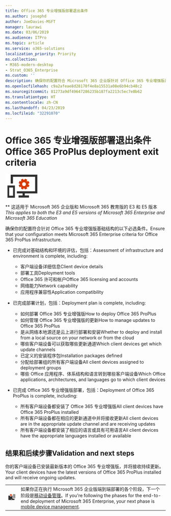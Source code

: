 ```yaml
---
title: Office 365 专业增强版部署退出条件
ms.author: josephd
author: JoeDavies-MSFT
manager: laurawi
ms.date: 03/06/2019
ms.audience: ITPro
ms.topic: article
ms.service: o365-solutions
localization_priority: Priority
ms.collection:
- M365-modern-desktop
- Strat_O365_Enterprise
ms.custom: ''
description: 确保你的配置符合 Microsoft 365 企业版针对 Office 365 专业增强版基础结构的条件。
ms.openlocfilehash: c9a2afeae8d28170f4e8a15531a08e6b94cb48c2
ms.sourcegitcommit: 81273a9df49647286235b187fa2213c5ec7e8b62
ms.translationtype: HT
ms.contentlocale: zh-CN
ms.lasthandoff: 04/23/2019
ms.locfileid: "32291070"
---
```

# <a name="office-365-proplus-deployment-exit-criteria"></a><span data-ttu-id="998a5-103">Office 365 专业增强版部署退出条件</span><span class="sxs-lookup"><span data-stu-id="998a5-103">Office 365 ProPlus deployment exit criteria</span></span>

![](./media/deploy-foundation-infrastructure/O365proplus_icon-small.png)

<span data-ttu-id="998a5-104">\*\* 这适用于 Microsoft 365 企业版和 Microsoft 365 教育版的 E3 和 E5 版本</span><span class="sxs-lookup"><span data-stu-id="998a5-104">*This applies to both the E3 and E5 versions of Microsoft 365 Enterprise and Microsoft 365 Education*</span></span>

<span data-ttu-id="998a5-105">确保你的配置符合针对 Office 365 专业增强版基础结构的以下必选条件。</span><span class="sxs-lookup"><span data-stu-id="998a5-105">Ensure that your configuration meets Microsoft 365 Enterprise criteria for Office 365 ProPlus infrastructure.</span></span>

- <span data-ttu-id="998a5-106">已完成对基础结构和环境的评估，包括：</span><span class="sxs-lookup"><span data-stu-id="998a5-106">Assessment of infrastructure and environment is complete, including:</span></span>

    - <span data-ttu-id="998a5-107">客户端设备详细信息</span><span class="sxs-lookup"><span data-stu-id="998a5-107">Client device details</span></span>
    - <span data-ttu-id="998a5-108">部署工具</span><span class="sxs-lookup"><span data-stu-id="998a5-108">Deployment tools</span></span>
    - <span data-ttu-id="998a5-109">Office 365 许可和帐户</span><span class="sxs-lookup"><span data-stu-id="998a5-109">Office 365 licensing and accounts</span></span>
    - <span data-ttu-id="998a5-110">网络能力</span><span class="sxs-lookup"><span data-stu-id="998a5-110">Network capability</span></span>
    - <span data-ttu-id="998a5-111">应用程序兼容性</span><span class="sxs-lookup"><span data-stu-id="998a5-111">Application compatibility</span></span>

- <span data-ttu-id="998a5-112">已完成部署计划，包括：</span><span class="sxs-lookup"><span data-stu-id="998a5-112">Deployment plan is complete, including:</span></span>

    - <span data-ttu-id="998a5-113">如何部署 Office 365 专业增强版</span><span class="sxs-lookup"><span data-stu-id="998a5-113">How to deploy Office 365 ProPlus</span></span>
    - <span data-ttu-id="998a5-114">如何管理 Office 365 专业增强版的更新</span><span class="sxs-lookup"><span data-stu-id="998a5-114">How to manage updates to Office 365 ProPlus</span></span>
    - <span data-ttu-id="998a5-115">是从网络本地源还是云上进行部署和安装</span><span class="sxs-lookup"><span data-stu-id="998a5-115">Whether to deploy and install from a local source on your network or from the cloud</span></span>
    - <span data-ttu-id="998a5-116">哪些客户端设备可以获取哪些更新通道</span><span class="sxs-lookup"><span data-stu-id="998a5-116">Which client devices get which update channels</span></span>
    - <span data-ttu-id="998a5-117">已定义的安装程序包</span><span class="sxs-lookup"><span data-stu-id="998a5-117">Installation packages defined</span></span>
    - <span data-ttu-id="998a5-118">分配给部署组的所有客户端设备</span><span class="sxs-lookup"><span data-stu-id="998a5-118">All client devices assigned to deployment groups</span></span>
    - <span data-ttu-id="998a5-119">哪些 Office 应用程序、体系结构和语言转到哪些客户端设备</span><span class="sxs-lookup"><span data-stu-id="998a5-119">Which Office applications, architectures, and languages go to which client devices</span></span>

- <span data-ttu-id="998a5-120">已完成 Office 365 专业增强版部署，包括：</span><span class="sxs-lookup"><span data-stu-id="998a5-120">Deployment of Office 365 ProPlus is complete, including:</span></span>

    - <span data-ttu-id="998a5-121">所有客户端设备都安装了 Office 365 专业增强版</span><span class="sxs-lookup"><span data-stu-id="998a5-121">All client devices have Office 365 ProPlus installed</span></span>
    - <span data-ttu-id="998a5-122">所有客户端设备都在相应的更新通道中并将接收更新</span><span class="sxs-lookup"><span data-stu-id="998a5-122">All client devices are in the appropriate update channel and are receiving updates</span></span>
    - <span data-ttu-id="998a5-123">所有客户端设备都安装了相应的语言或具有可用语言</span><span class="sxs-lookup"><span data-stu-id="998a5-123">All client devices have the appropriate languages installed or available</span></span>



## <a name="results-and-next-steps"></a><span data-ttu-id="998a5-124">结果和后续步骤</span><span class="sxs-lookup"><span data-stu-id="998a5-124">Validation and next steps</span></span>

<span data-ttu-id="998a5-125">你的客户端设备已安装最新版本的 Office 365 专业增强版，并将接收持续更新。</span><span class="sxs-lookup"><span data-stu-id="998a5-125">Your client devices have the latest versions of Office 365 ProPlus installed and will receive ongoing updates.</span></span>

|||
|:-------|:-----|
|![](./media/deploy-foundation-infrastructure/mobiledevicemgmt_icon-small.png)| <span data-ttu-id="998a5-126">如果你正在执行 Microsoft 365 企业版端到端部署的各个阶段，下一个阶段是[移动设备管理](mobility-infrastructure.md)。</span><span class="sxs-lookup"><span data-stu-id="998a5-126">If you're following the phases for the end-to-end deployment of Microsoft 365 Enterprise, your next phase is [mobile device management](mobility-infrastructure.md).</span></span> |
